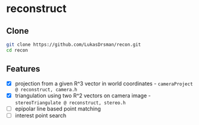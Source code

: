 # reconstruct

## Clone
```sh
git clone https://github.com/LukasDrsman/recon.git
cd recon
```

## Features
- [x] projection from a given R^3 vector in world coordinates - `cameraProject @ reconstruct, camera.h`
- [x] triangulation using two R^2 vectors on camera image - `stereoTriangulate @ reconstruct, stereo.h`
- [ ] epipolar line based point matching
- [ ] interest point search
